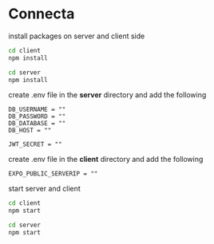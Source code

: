# Connecta

install packages on server and client side

```bash
cd client
npm install
```

```bash
cd server
npm install
```

create .env file in the **server** directory and add the following

```.env
DB_USERNAME = ""
DB_PASSWORD = ""
DB_DATABASE = ""
DB_HOST = ""

JWT_SECRET = ""
```

create .env file in the **client** directory and add the following

```.env
EXPO_PUBLIC_SERVERIP = ""
```

start server and client

```bash
cd client
npm start
```

```bash
cd server
npm start
```
